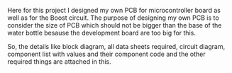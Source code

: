 Here for this project I designed my own PCB for microcontroller board as well as for the Boost circuit.
The purpose of designing my own PCB is to consider the size of PCB which should not be bigger than the base of the water bottle besause the development board are too big for this.

So, the details like block diagram, all data sheets required, circuit diagram, component list with values and their component code and the other required things are attached in this.
